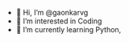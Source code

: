 - 👋 Hi, I’m @gaonkarvg
- 👀 I’m interested in Coding
- 🌱 I’m currently learning Python,

<!---
gaonkarvg/gaonkarvg is a ✨ special ✨ repository because its `README.md` (this file) appears on your GitHub profile.
You can click the Preview link to take a look at your changes.
--->
